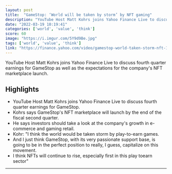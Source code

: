 ```yaml
---
layout: post
title:  "GameStop: ‘World will be taken by storm’ by NFT gaming"
description: "YouTube Host Matt Kohrs joins Yahoo Finance Live to discuss fourth quarter earnings for GameStop as well as the expectations for the company's NFT marketplace launch."
date: "2022-03-19 10:19:41"
categories: ['world', 'value', 'think']
score: 60
image: "https://i.imgur.com/5Y9d9Be.jpg"
tags: ['world', 'value', 'think']
link: "https://finance.yahoo.com/video/gamestop-world-taken-storm-nft-152623534.html"
---
```


YouTube Host Matt Kohrs joins Yahoo Finance Live to discuss fourth quarter earnings for GameStop as well as the expectations for the company's NFT marketplace launch.

## Highlights

- YouTube Host Matt Kohrs joins Yahoo Finance Live to discuss fourth quarter earnings for GameStop.
- Kohrs says GameStop's NFT marketplace will launch by the end of the fiscal second quarter.
- He says investors should take a look at the company's growth in e-commerce and gaming retail.
- Kohr: "I think the world would be taken storm by play-to-earn games.
- And I just think GameStop, with its very passionate support base, is going to be in the perfect position to really, I guess, capitalize on this movement.
- I think NFTs will continue to rise, especially first in this play toearn sector"

---
